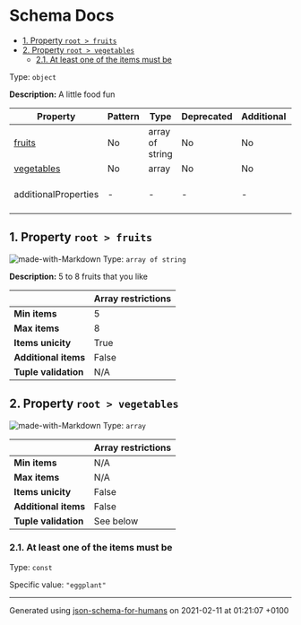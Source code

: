 # Schema Docs

- [1. Property `root > fruits`](#fruits)
- [2. Property `root > vegetables`](#vegetables)
  - [2.1. At least one of the items must be](#autogenerated_heading_2)

Type: `object`

**Description:** A little food fun

| Property | Pattern | Type | Deprecated | Additional | Description |
| -------- | ------- | ---- | ---------- | ---------- | ----------- |
| [fruits](#fruits)|No|array of string|No| No|5 to 8 fruits that you like|
| [vegetables](#vegetables)|No|array|No| No|-|
  | additionalProperties | - | - | - | - |  [![made-with-Markdown](https://img.shields.io/badge/Any%20type-allowed-green)](# "Additional Properties of any type are allowed.") | - |        

## <a name="fruits"></a>1. Property `root > fruits`

![made-with-Markdown](https://img.shields.io/badge/Optional-yellow)
Type: `array of string`

**Description:** 5 to 8 fruits that you like

|                       | Array restrictions |
| --------------------- | ------------------ |
| **Min items**         | 5 |
| **Max items**         | 8 |
| **Items unicity**     | True |
| **Additional items**  | False |
| **Tuple validation**  | N/A |

## <a name="vegetables"></a>2. Property `root > vegetables`

![made-with-Markdown](https://img.shields.io/badge/Optional-yellow)
Type: `array`

|                       | Array restrictions |
| --------------------- | ------------------ |
| **Min items**         | N/A |
| **Max items**         | N/A |
| **Items unicity**     | False |
| **Additional items**  | False |
| **Tuple validation**  | See below |

### <a name="autogenerated_heading_2"></a>2.1. At least one of the items must be

Type: `const`

Specific value: `"eggplant"`

----------------------------------------------------------------------------------------------------------------------------
Generated using [json-schema-for-humans](https://github.com/coveooss/json-schema-for-humans) on 2021-02-11 at 01:21:07 +0100